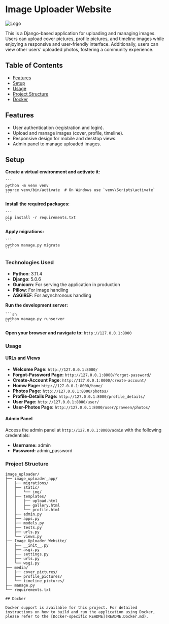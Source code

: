 # Image Uploader Website

![Logo](static/img/favicon.ico)

This is a Django-based application for uploading and managing images. Users can upload cover pictures, profile pictures, and timeline images while enjoying a responsive and user-friendly interface. Additionally, users can view other users' uploaded photos, fostering a community experience.

## Table of Contents
- [Features](#features)
- [Setup](#setup)
- [Usage](#usage)
- [Project Structure](#project-structure)
- [Docker](#docker)

## Features

- User authentication (registration and login).
- Upload and manage images (cover, profile, timeline).
- Responsive design for mobile and desktop views.
- Admin panel to manage uploaded images.

## Setup

**Create a virtual environment and activate it:**

    ```
    python -m venv venv
    source venv/bin/activate  # On Windows use `venv\Scripts\activate`
    ```

**Install the required packages:**

    ```
    pip install -r requirements.txt
    ```

**Apply migrations:**

    ```
    python manage.py migrate
    ```

### Technologies Used

- **Python**: 3.11.4
- **Django**: 5.0.6
- **Gunicorn**: For serving the application in production
- **Pillow**: For image handling
- **ASGIREF**: For asynchronous handling

**Run the development server:**

    ```sh
    python manage.py runserver
    ```

**Open your browser and navigate to:** `http://127.0.0.1:8000`

### Usage

#### URLs and Views

- **Welcome Page:** `http://127.0.0.1:8000/`
- **Forgot-Password Page:** `http://127.0.0.1:8000/forgot-password/`
- **Create-Account Page:** `http://127.0.0.1:8000/create-account/`
- **Homw Page:** `http://127.0.0.1:8000/home/`
- **Photos Page:** `http://127.0.0.1:8000/photos/`
- **Profile-Details Page:** `http://127.0.0.1:8000/profile_details/`
- **User Page:** `http://127.0.0.1:8000/user/`
- **User-Photos Page:** `http://127.0.0.1:8000/user/praveen/photos/`

#### Admin Panel

Access the admin panel at `http://127.0.0.1:8000/admin` with the following credentials:

- **Username:** admin
- **Password:** admin_password

### Project Structure

```plaintext
image_uploader/
├── image_uploader_app/
│   ├── migrations/
│   ├── static/
│   │   └── img/
│   ├── templates/
│   │   ├── upload.html
│   │   ├── gallery.html
│   │   └── profile.html
│   ├── admin.py
│   ├── apps.py
│   ├── models.py
│   ├── tests.py
│   ├── urls.py
│   └── views.py
├── Image_Uploader_Website/
│   ├── __init__.py
│   ├── asgi.py
│   ├── settings.py
│   ├── urls.py
│   └── wsgi.py
├── media/
│   ├── cover_pictures/
│   ├── profile_pictures/
│   └── timeline_pictures/
├── manage.py
└── requirements.txt

## Docker

Docker support is available for this project. For detailed instructions on how to build and run the application using Docker, please refer to the [Docker-specific README](README.Docker.md).
